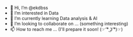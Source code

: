 - 👋 Hi, I’m @ekdbss
- 👀 I’m interested in Data 
- 🌱 I’m currently learning Data analysis & AI
- 💞️ I’m looking to collaborate on ... (something interesting) 
- 📫 How to reach me ... (I'll prepare it soon! (☞ ͡° ͜ʖ ͡°)☞)

<!---
ekdbss/ekdbss is a ✨ special ✨ repository because its `README.md` (this file) appears on your GitHub profile.
You can click the Preview link to take a look at your changes.
--->
